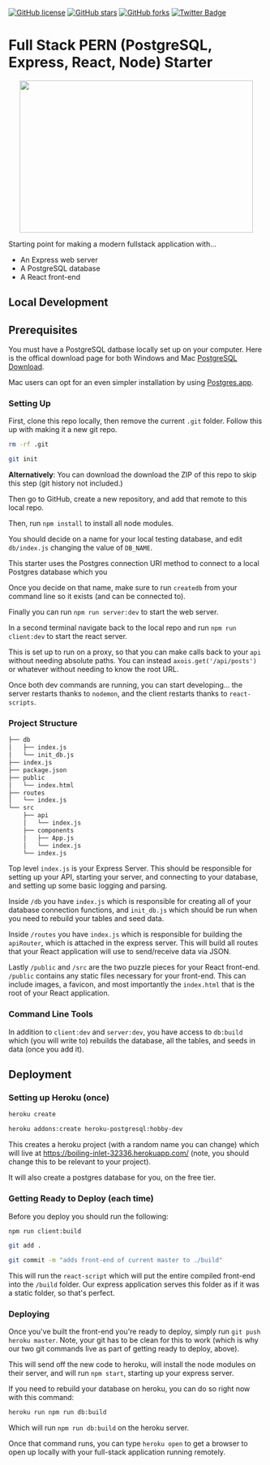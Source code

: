 [![GitHub license](https://img.shields.io/github/license/ethanny2/-postgres-react-node-boilerplate)](https://github.com/ethanny2/-postgres-react-node-boilerplate)
[![GitHub stars](https://img.shields.io/github/stars/ethanny2/-postgres-react-node-boilerplate)](https://github.com/ethanny2/-postgres-react-node-boilerplate/stargazers)
[![GitHub forks](https://img.shields.io/github/forks/ethanny2/-postgres-react-node-boilerplate)](https://github.com/ethanny2/-postgres-react-node-boilerplate/network)
[![Twitter Badge](https://img.shields.io/badge/chat-twitter-blue.svg)](https://twitter.com/ArrayLikeObj)

# Full Stack PERN (PostgreSQL, Express, React, Node) Starter

<p align="center">
  <img width="460" height="300" src="https://repository-images.githubusercontent.com/248812720/56902700-c5bd-11ea-813f-ed8631377258">
</p>

Starting point for making a modern fullstack application with...
- An Express web server
- A PostgreSQL database
- A React front-end

## Local Development

## Prerequisites

You must have a PostgreSQL datbase locally set up on your computer. Here is the offical download page for both Windows and Mac [PostgreSQL Download](https://www.postgresql.org/download/).

Mac users can opt for an even simpler installation by using [Postgres.app](https://postgresapp.com/).

### Setting Up

First, clone this repo locally, then remove the current `.git` folder. Follow this up with making it a new git repo.

```bash
rm -rf .git

git init
```

**Alternatively**: You can download the download the ZIP of this repo to skip this step (git history not included.)

Then go to GitHub, create a new repository, and add that remote to this local repo.

Then, run `npm install` to install all node modules.

You should decide on a name for your local testing database, and edit `db/index.js` changing the value of `DB_NAME`.

This starter uses the Postgres connection URI method to connect to a local Postgres database which you

Once you decide on that name, make sure to run `createdb` from your command line so it exists (and can be connected to).

Finally you can run `npm run server:dev` to start the web server.

In a second terminal navigate back to the local repo and run `npm run client:dev` to start the react server. 

This is set up to run on a proxy, so that you can make calls back to your `api` without needing absolute paths. You can instead `axois.get('/api/posts')` or whatever without needing to know the root URL.

Once both dev commands are running, you can start developing... the server restarts thanks to `nodemon`, and the client restarts thanks to `react-scripts`.

### Project Structure

```bash
├── db
│   ├── index.js
│   └── init_db.js
├── index.js
├── package.json
├── public
│   └── index.html
├── routes
│   └── index.js
└── src
    ├── api
    │   └── index.js
    ├── components
    │   ├── App.js
    │   └── index.js
    └── index.js
```

Top level `index.js` is your Express Server. This should be responsible for setting up your API, starting your server, and connecting to your database, and setting up some basic logging and parsing.

Inside `/db` you have `index.js` which is responsible for creating all of your database connection functions, and `init_db.js` which should be run when you need to rebuild your tables and seed data.

Inside `/routes` you have `index.js` which is responsible for building the `apiRouter`, which is attached in the express server. This will build all routes that your React application will use to send/receive data via JSON.

Lastly `/public` and `/src` are the two puzzle pieces for your React front-end. `/public` contains any static files necessary for your front-end. This can include images, a favicon, and most importantly the `index.html` that is the root of your React application.

### Command Line Tools

In addition to `client:dev` and `server:dev`, you have access to `db:build` which (you will write to) rebuilds the database, all the tables, and seeds in data (once you add it).

## Deployment

### Setting up Heroku (once)

```bash
heroku create 

heroku addons:create heroku-postgresql:hobby-dev
```

This creates a heroku project (with a random name you can change) which will live at https://boiling-inlet-32336.herokuapp.com/ (note, you should change this to be relevant to your project).

It will also create a postgres database for you, on the free tier.

### Getting Ready to Deploy (each time)

Before you deploy you should run the following:

```bash
npm run client:build

git add .

git commit -m "adds front-end of current master to ./build"
```

This will run the `react-script` which will put the entire compiled front-end into the `/build` folder. Our express application serves this folder as if it was a static folder, so that's perfect.

### Deploying

Once you've built the front-end you're ready to deploy, simply run `git push heroku master`. Note, your git has to be clean for this to work (which is why our two git commands live as part of getting ready to deploy, above).

This will send off the new code to heroku, will install the node modules on their server, and will run `npm start`, starting up your express server.

If you need to rebuild your database on heroku, you can do so right now with this command:

```bash
heroku run npm run db:build
```

Which will run `npm run db:build` on the heroku server.

Once that command runs, you can type `heroku open` to get a browser to open up locally with your full-stack application running remotely.
